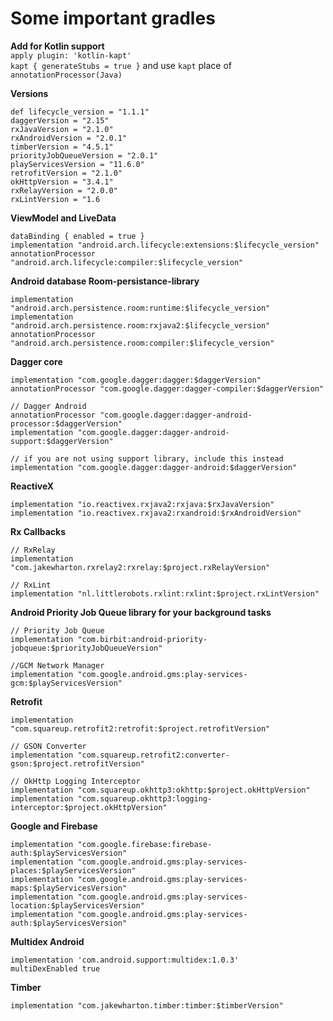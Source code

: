 # Some important gradles

**Add for Kotlin support**  
`apply plugin: 'kotlin-kapt'`      
`kapt { generateStubs = true }` and use `kapt` place of `annotationProcessor(Java)`  

**Versions**  
``` 
def lifecycle_version = "1.1.1"
daggerVersion = "2.15"
rxJavaVersion = "2.1.0"
rxAndroidVersion = "2.0.1"
timberVersion = "4.5.1"
priorityJobQueueVersion = "2.0.1"
playServicesVersion = "11.6.0"
retrofitVersion = "2.1.0"
okHttpVersion = "3.4.1"
rxRelayVersion = "2.0.0"
rxLintVersion = "1.6
```

**ViewModel and LiveData**  
```  
dataBinding { enabled = true } 
implementation "android.arch.lifecycle:extensions:$lifecycle_version"
annotationProcessor "android.arch.lifecycle:compiler:$lifecycle_version"  
```  
**Android database Room-persistance-library**  
```
implementation "android.arch.persistence.room:runtime:$lifecycle_version"
implementation "android.arch.persistence.room:rxjava2:$lifecycle_version"
annotationProcessor "android.arch.persistence.room:compiler:$lifecycle_version"
```  
**Dagger core**
```
implementation "com.google.dagger:dagger:$daggerVersion"
annotationProcessor "com.google.dagger:dagger-compiler:$daggerVersion"  

// Dagger Android
annotationProcessor "com.google.dagger:dagger-android-processor:$daggerVersion"
implementation "com.google.dagger:dagger-android-support:$daggerVersion"  

// if you are not using support library, include this instead
implementation "com.google.dagger:dagger-android:$daggerVersion"
```
**ReactiveX**  
```
implementation "io.reactivex.rxjava2:rxjava:$rxJavaVersion"
implementation "io.reactivex.rxjava2:rxandroid:$rxAndroidVersion"  
```  
**Rx Callbacks**  
```
// RxRelay
implementation "com.jakewharton.rxrelay2:rxrelay:$project.rxRelayVersion"

// RxLint
implementation "nl.littlerobots.rxlint:rxlint:$project.rxLintVersion"
```  

**Android Priority Job Queue library for your background tasks**  
```
// Priority Job Queue
implementation "com.birbit:android-priority-jobqueue:$priorityJobQueueVersion"

//GCM Network Manager
implementation "com.google.android.gms:play-services-gcm:$playServicesVersion"
```  
**Retrofit**  
```
implementation "com.squareup.retrofit2:retrofit:$project.retrofitVersion"

// GSON Converter
implementation "com.squareup.retrofit2:converter-gson:$project.retrofitVersion"

// OkHttp Logging Interceptor
implementation "com.squareup.okhttp3:okhttp:$project.okHttpVersion"
implementation "com.squareup.okhttp3:logging-interceptor:$project.okHttpVersion"
```  
**Google and Firebase**
```
implementation "com.google.firebase:firebase-auth:$playServicesVersion"
implementation "com.google.android.gms:play-services-places:$playServicesVersion"
implementation "com.google.android.gms:play-services-maps:$playServicesVersion"
implementation "com.google.android.gms:play-services-location:$playServicesVersion"
implementation "com.google.android.gms:play-services-auth:$playServicesVersion"
```  
**Multidex Android**
```
implementation 'com.android.support:multidex:1.0.3'
multiDexEnabled true
```  
**Timber**
```
implementation "com.jakewharton.timber:timber:$timberVersion"
``` 





